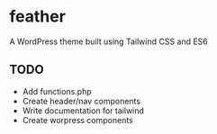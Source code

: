 # feather

A WordPress theme built using Tailwind CSS and ES6

## TODO

- Add functions.php
- Create header/nav components
- Write documentation for tailwind
- Create worpress components
